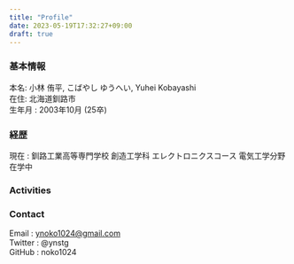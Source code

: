 ```yaml
---
title: "Profile"
date: 2023-05-19T17:32:27+09:00
draft: true
---
```


### 基本情報
本名: 小林 侑平, こばやし ゆうへい, Yuhei Kobayashi  
在住: 北海道釧路市  
生年月 : 2003年10月 (25卒)  

### 経歴
現在 : 釧路工業高等専門学校 創造工学科 エレクトロニクスコース 電気工学分野 在学中  

### Activities

### Contact

Email : ynoko1024@gmail.com  
Twitter : @ynstg  
GitHub : noko1024  